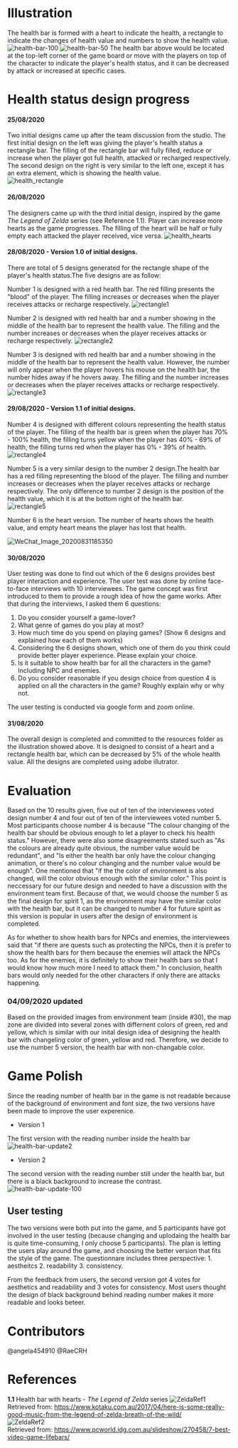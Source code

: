 # **Illustration**
The health bar is formed with a heart to indicate the health, a rectangle to indicate the changes of health value and numbers to show the health value.
![health-bar-100](uploads/b0418856df43f6cbb0226d93355b3aaa/health-bar-100.png)
![health-bar-50](uploads/3fb374bb7b8c727126161284cbb22229/health-bar-50.png)
The health bar above would be located at the top-left corner of the game board or move with the players on top of the character to indicate the player's health status, and it can be decreased by attack or increased at specific cases.

# **Health status design progress**
#### **25/08/2020**   
Two initial designs came up after the team discussion from the studio. The first initial design on the left was giving the player's health status a rectangle bar. The filling of the rectangle bar will fully filled, reduce or increase when the player got full health, attacked or recharged respectively. The second design on the right is very similar to the left one, except it has an extra element, which is showing the health value.    
![health_rectangle](uploads/65ac7073ca8f2a59400913a21f6ce85c/image.png)     

#### **26/08/2020**    
The designers came up with the third initial design, inspired by the game *The Legend of Zelda* series (see Reference 1.1). Player can increase more hearts as the game progresses. The filling of the heart will be half or fully empty each attacked the player received, vice versa.
![health_hearts](uploads/2fbe6ca96c428d37899b064820830b50/image.png)  

#### **28/08/2020 - Version 1.0 of initial designs.**      
There are total of 5 designs generated for the rectangle shape of the player's health status.The five designs are as follow:    

Number 1 is designed with a red health bar. The red filling presents the "blood" of the player. The filling increases or decreases when the player receives attacks or recharge respectively.     ![rectangle1](uploads/b9c12cdb4ac168dfdb210d4aec1ee6c6/image.png)    

Number 2 is designed with red health bar and a number showing in the middle of the health bar to represent the health value. The filling and the number increases or decreases when the player receives attacks or recharge respectively. 
![rectangle2](uploads/c9f3aece3b5c8f1a9e2969578f95a4c4/image.png)    

Number 3 is designed with red health bar and a number showing in the middle of the health bar to represent the health value. However, the number will only appear when the player hovers his mouse on the health bar, the number hides away if he hovers away. The filling and the number increases or decreases when the player receives attacks or recharge respectively. 
![rectangle3](uploads/a8847c8c046b122a74afd6ed605a869e/image.png)    

#### **29/08/2020 - Version 1.1 of initial designs.** 
Number 4 is designed with different colours representing the health status of the player. The filling of the health bar is green when the player has 70% - 100% health, the filling turns yellow when the player has 40% - 69% of health, the filling turns red when the player has 0% - 39% of health.    
![rectangle4](uploads/bb547acde0a9b637bb3b0b2ff6b8872a/image.png)    

Number 5 is a very similar design to the number 2 design.The health bar has a red filling representing the blood of the player. The filling and number increases or decreases when the player receives attacks or recharge respectively. The only difference to number 2 design is the position of the health value, which it is at the bottom right of the health bar.    
![rectangle5](uploads/25eee7706e20240e7667b7dc38d17562/image.png)

Number 6 is the heart version. The number of hearts shows the health value, and empty heart means the player has lost that health.

![WeChat_Image_20200831185350](uploads/b280bf8fe99123479e00ffba8084ecdc/WeChat_Image_20200831185350.jpg)

#### **30/08/2020** 
User testing was done to find out which of the 6 designs provides best player interaction and experience. The user test was done by online face-to-face interviews with 10 interviewees. The game concept was first introduced to them to provide a rough idea of how the game works. After that during the interviews, I asked them 6 questions:

1. Do you consider yourself a game-lover?
2. What genre of games do you play at most?
3. How much time do you spend on playing games?
(Show 6 designs and explained how each of them works)
4. Considering the 6 designs shown, which one of them do you think could provide better player experience. Please explain your choice.
5. Is it suitable to show health bar for all the characters in the game? Including NPC and enemies.
6. Do you consider reasonable if you design choice from question 4 is applied on all the characters in the game? Roughly explain why or why not.

The user testing is conducted via google form and zoom online.

#### **31/08/2020**
The overall design is completed and committed to the resources folder as the illustration showed above. It is designed to consist of a heart and a rectangle health bar, which can be decreased by 5% of the whole health value. All the designs are completed using adobe illutrator.

# **Evaluation**
Based on the 10 results given, five out of ten of the interviewees voted design number 4 and four out of ten of the interviewees voted number 5. Most participants choose number 4 is because "The colour changing of the health bar should be obvious enough to let a player to check his health status." However, there were also some disagreements stated such as "As the colours are already quite obvious, the number value would be redundant", and "Is either the health bar only have the colour changing animation, or there's no colour changing and the number value would be enough". One mentioned that "if the the color of environment is also changed, will the color obvious enough with the similar color." This point is neccessary for our future design and needed to have a discussion with the environment team first. Because of that, we would choose the number 5 as the final design for spirit 1, as the environment may have the similar color with the health bar, but it can be changed to number 4 for future spirit as this version is popular in users after the design of environment is completed.

As for whether to show health bars for NPCs and enemies, the interviewees said that "if there are quests such as protecting the NPCs, then it is prefer to show the health bars for them because the enemies will attack the NPCs too. As for the enemies, it is definitely to show their health bars so that I would know how much more I need to attack them." In conclusion, health bars would only needed for the other characters if only there are attacks happening.

### 04/09/2020 updated
Based on the provided images from environment team (inside #30), the map zone are divided into several zones with differnent colors of green, red and yellow, which is similar with our inital design idea of designing the health bar with changeling color of green, yellow and red. Therefore, we decide to use the number 5 version, the health bar with non-changable color.

# Game Polish
Since the reading number of health bar in the game is not readable because of the background of environment and font size, the two versions have been made to improve the user experenice.
- Version 1

The first version with the reading number inside the health bar
![health-bar-update2](uploads/5bfb55a65fe5476116057c08c845f48e/health-bar-update2.png)

- Version 2 

The second version with the reading number still under the health bar, but there is a black background to increase the contrast.
![health-bar-update-100](uploads/925a59768fc1cebde6180dd027f4260d/health-bar-update-100.png)

## User testing
The two versions were both put into the game, and 5 participants have got involved in the user testing (because changing and uplodaing the health bar is quite time-consuming, I only choose 5 participants). The plan is letting the users play around the game, and choosing the better version that fits the style of the game. The questionnare includes three perspective: 1. aestheitcs 2. readability 3. consistency.

From the feedback from users, the second version got 4 votes for aesthetics and readability and 3 votes for consistency. Most users thought the design of black background behind reading number makes it more readable and looks beteer.

# **Contributors**
@angela454910 @RaeCRH

# **References**
**1.1** Health bar with hearts - *The Legend of Zelda* series
![ZeldaRef1](uploads/910abbf56ca2203257ebecefe08add05/image.png)    
Retrieved from: https://www.kotaku.com.au/2017/04/here-is-some-really-good-music-from-the-legend-of-zelda-breath-of-the-wild/    
![ZeldaRef2](uploads/85be765d932b13e24833db1b61473325/image.png)    
Retrieved from: https://www.pcworld.idg.com.au/slideshow/270458/7-best-video-game-lifebars/
